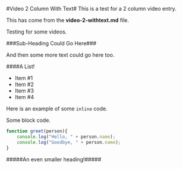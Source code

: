 [date]: # (2016-12-02)
[tag]: # (cpp)
[tag]: # (opengl)
[title]: # (Video 2 Column With Text)
[short-text]: # (This is a 2 column video with text.)
[github]: # (https://github.com)

[columns]: # (2)
[ui]: # (dark)

[kind]: # (video)
[kind]: # (text)
[youtube]: # (https://www.youtube.com/embed/6ocHnD_LsEI)
[youtube-poster]: # (images/poster.jpg)

#Video 2 Column With Text#
This is a test for a 2 column video entry.

This has come from the **video-2-withtext.md** file.

Testing for some videos.

###Sub-Heading Could Go Here###

And then some more text could go here too.

####A List!

 - Item #1
 - Item #2
 - Item #3
 - Item #4

Here is an example of some `inline` code.

Some block code.

```javascript
function greet(person){
	console.log("Hello, " + person.name);
	console.log("Goodbye, " + person.name);
}
```

#####An even smaller heading!#####